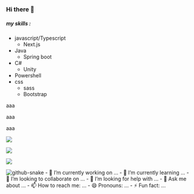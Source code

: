 ### Hi there 👋

##### my skills :
- javascript/Typescript
  - Next.js
- Java
  - Spring boot
- C#
  - Unity
- Powershell
- css
  - sass
  - Bootstrap

<div display="flex"><p>aaa</p><p>aaa</p><p>aaa</p></div>


![](http://github-profile-summary-cards.vercel.app/api/cards/most-commit-language?username=monkey999por&theme=2077)


![](http://github-profile-summary-cards.vercel.app/api/cards/profile-details?username=monkey999por&theme=2077)

![](http://github-profile-summary-cards.vercel.app/api/cards/productive-time?username=monkey999por&theme=2077&utcOffset=8)


<picture>
  <source media="(prefers-color-scheme: dark)" srcset="github-user-contribution.svg" />
  <source media="(prefers-color-scheme: light)" srcset="github-user-contribution_white.svg" />
  <img alt="github-snake" src="github-snake.svg" />
</picture>
- 🔭 I’m currently working on ...
- 🌱 I’m currently learning ...
- 👯 I’m looking to collaborate on ...
- 🤔 I’m looking for help with ...
- 💬 Ask me about ...
- 📫 How to reach me: ...
- 😄 Pronouns: ...
- ⚡ Fun fact: ...

